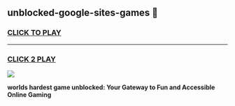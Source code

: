 
## unblocked-google-sites-games 👋
<h3>
<a href="https://premium.freeplayer.one?title=unblocked-google-sites-games&ref=14F">CLICK TO PLAY</a></h3>
<hr>

<h3>
<a href="https://premium.freeplayer.one?title=unblocked-google-sites-games&ref=14F">CLICK 2 PLAY</a>
  
</h3>

<a href="https://premium.freeplayer.one?title=unblocked-google-sites-games&ref=12F/"><img src="https://clearcache.store/games.png"></a>


**worlds hardest game unblocked: Your Gateway to Fun and Accessible Online Gaming**
